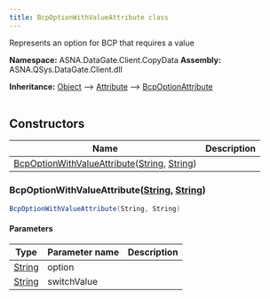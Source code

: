 ```yaml
---
title: BcpOptionWithValueAttribute class
---
```


Represents an option for BCP that requires a value

**Namespace:** ASNA.DataGate.Client.CopyData
**Assembly:** ASNA.QSys.DataGate.Client.dll

**Inheritance:** [Object](https://docs.microsoft.com/en-us/dotnet/api/system.object) --> [Attribute](https://docs.microsoft.com/en-us/dotnet/api/system.attribute) --> [BcpOptionAttribute](/reference/datagate/datagate-client/bcp-option-attribute.html)
<br>
<br>

## Constructors

| Name | Description |
| --- | --- |
| [BcpOptionWithValueAttribute](#bcpoptionwithvalueattribute-string-string-)([String](https://docs.microsoft.com/en-us/dotnet/api/system.string), [String](https://docs.microsoft.com/en-us/dotnet/api/system.string)) | 

### BcpOptionWithValueAttribute([String](https://docs.microsoft.com/en-us/dotnet/api/system.string), [String](https://docs.microsoft.com/en-us/dotnet/api/system.string))



```cs
BcpOptionWithValueAttribute(String, String)
```

#### Parameters

| Type | Parameter name | Description
| --- | --- | ---
| [String](https://docs.microsoft.com/en-us/dotnet/api/system.string) | option | 
| [String](https://docs.microsoft.com/en-us/dotnet/api/system.string) | switchValue | 
